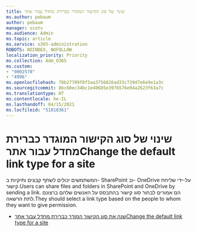 ```yaml
---
title: שינוי של סוג הקישור המוגדר כברירת מחדל עבור אתר
ms.author: pebaum
author: pebaum
manager: scotv
ms.audience: Admin
ms.topic: article
ms.service: o365-administration
ROBOTS: NOINDEX, NOFOLLOW
localization_priority: Priority
ms.collection: Adm_O365
ms.custom:
- "9002578"
- "4996"
ms.openlocfilehash: 78b27709f8f5aa3756826ad33c739d7e6e9e1a3c
ms.sourcegitcommit: 8bc60ec34bc1e40685e3976576e04a2623f63a7c
ms.translationtype: HT
ms.contentlocale: he-IL
ms.lasthandoff: 04/15/2021
ms.locfileid: "51818361"
---
```

# <a name="change-the-default-link-type-for-a-site"></a><span data-ttu-id="b6020-102">שינוי של סוג הקישור המוגדר כברירת מחדל עבור אתר</span><span class="sxs-lookup"><span data-stu-id="b6020-102">Change the default link type for a site</span></span>

<span data-ttu-id="b6020-103">המשתמשים יכולים לשתף קבצים ותיקיות ב- SharePoint וב- OneDrive על-ידי שליחת קישור.</span><span class="sxs-lookup"><span data-stu-id="b6020-103">Users can share files and folders in SharePoint and OneDrive by sending a link.</span></span> <span data-ttu-id="b6020-104">הם אמורים לבחור סוג קישור בהתבסס על האנשים שלהם ברצונם לתת הרשאה.</span><span class="sxs-lookup"><span data-stu-id="b6020-104">They should select a link type based on the people to whom they want to give permission.</span></span>

- [<span data-ttu-id="b6020-105">שנה את סוג הקישור המודר כברירת מחדל עבור אתר</span><span class="sxs-lookup"><span data-stu-id="b6020-105">Change the default link type for a site</span></span>](https://docs.microsoft.com/sharepoint/change-default-sharing-link)
